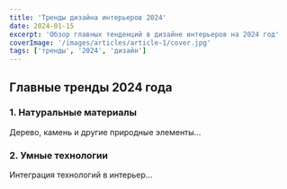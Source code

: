 ```yaml
---
title: 'Тренды дизайна интерьеров 2024'
date: 2024-01-15
excerpt: 'Обзор главных тенденций в дизайне интерьеров на 2024 год'
coverImage: '/images/articles/article-1/cover.jpg'
tags: ['тренды', '2024', 'дизайн']
---
```


## Главные тренды 2024 года

### 1. Натуральные материалы

Дерево, камень и другие природные элементы...

### 2. Умные технологии

Интеграция технологий в интерьер...
